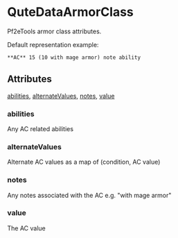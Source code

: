 # QuteDataArmorClass

Pf2eTools armor class attributes.

Default representation example:

```md
**AC** 15 (10 with mage armor) note ability
```

## Attributes

[abilities](#abilities), [alternateValues](#alternatevalues), [notes](#notes), [value](#value)


### abilities

Any AC related abilities

### alternateValues

Alternate AC values as a map of (condition, AC value)

### notes

Any notes associated with the AC e.g. "with mage armor"

### value

The AC value
